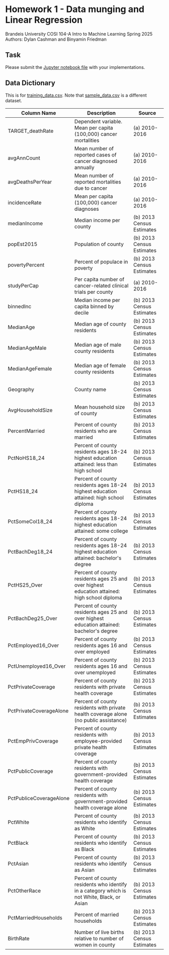 # Homework 1 - Data munging and Linear Regression
Brandeis University
COSI 104-A Intro to Machine Learning
Spring 2025
Authors: Dylan Cashman and Binyamin Friedman


## Task
Please submit the [Jupyter notebook file](submission.ipynb) with your implementations. 

## Data Dictionary
This is for [training_data.csv](training_data.csv). Note that [sample_data.csv](sample_data.csv) is a different dataset.

| **Column Name**         | **Description**                                                                              | **Source**                |
|-------------------------|----------------------------------------------------------------------------------------------|---------------------------|
| TARGET_deathRate        | Dependent variable. Mean per capita (100,000) cancer mortalities                             | (a) 2010-2016             |
| avgAnnCount             | Mean number of reported cases of cancer diagnosed annually                                   | (a) 2010-2016             |
| avgDeathsPerYear        | Mean number of reported mortalities due to cancer                                            | (a) 2010-2016             |
| incidenceRate           | Mean per capita (100,000) cancer diagnoses                                                   | (a) 2010-2016             |
| medianIncome            | Median income per county                                                                     | (b) 2013 Census Estimates |
| popEst2015              | Population of county                                                                         | (b) 2013 Census Estimates |
| povertyPercent          | Percent of populace in poverty                                                               | (b) 2013 Census Estimates |
| studyPerCap             | Per capita number of cancer-related clinical trials per county                               | (a) 2010-2016             |
| binnedInc               | Median income per capita binned by decile                                                    | (b) 2013 Census Estimates |
| MedianAge               | Median age of county residents                                                               | (b) 2013 Census Estimates |
| MedianAgeMale           | Median age of male county residents                                                          | (b) 2013 Census Estimates |
| MedianAgeFemale         | Median age of female county residents                                                        | (b) 2013 Census Estimates |
| Geography               | County name                                                                                  | (b) 2013 Census Estimates |
| AvgHouseholdSize        | Mean household size of county                                                                | (b) 2013 Census Estimates |
| PercentMarried          | Percent of county residents who are married                                                  | (b) 2013 Census Estimates |
| PctNoHS18_24            | Percent of county residents ages 18-24 highest education attained: less than high school     | (b) 2013 Census Estimates |
| PctHS18_24              | Percent of county residents ages 18-24 highest education attained: high school diploma       | (b) 2013 Census Estimates |
| PctSomeCol18_24         | Percent of county residents ages 18-24 highest education attained: some college              | (b) 2013 Census Estimates |
| PctBachDeg18_24         | Percent of county residents ages 18-24 highest education attained: bachelor's degree         | (b) 2013 Census Estimates |
| PctHS25_Over            | Percent of county residents ages 25 and over highest education attained: high school diploma | (b) 2013 Census Estimates |
| PctBachDeg25_Over       | Percent of county residents ages 25 and over highest education attained: bachelor's degree   | (b) 2013 Census Estimates |
| PctEmployed16_Over      | Percent of county residents ages 16 and over employed                                        | (b) 2013 Census Estimates |
| PctUnemployed16_Over    | Percent of county residents ages 16 and over unemployed                                      | (b) 2013 Census Estimates |
| PctPrivateCoverage      | Percent of county residents with private health coverage                                     | (b) 2013 Census Estimates |
| PctPrivateCoverageAlone | Percent of county residents with private health coverage alone (no public assistance)        | (b) 2013 Census Estimates |
| PctEmpPrivCoverage      | Percent of county residents with employee-provided private health coverage                   | (b) 2013 Census Estimates |
| PctPublicCoverage       | Percent of county residents with government-provided health coverage                         | (b) 2013 Census Estimates |
| PctPubliceCoverageAlone | Percent of county residents with government-provided health coverage alone                   | (b) 2013 Census Estimates |
| PctWhite                | Percent of county residents who identify as White                                            | (b) 2013 Census Estimates |
| PctBlack                | Percent of county residents who identify as Black                                            | (b) 2013 Census Estimates |
| PctAsian                | Percent of county residents who identify as Asian                                            | (b) 2013 Census Estimates |
| PctOtherRace            | Percent of county residents who identify in a category which is not White, Black, or Asian   | (b) 2013 Census Estimates |
| PctMarriedHouseholds    | Percent of married households                                                                | (b) 2013 Census Estimates |
| BirthRate               | Number of live births relative to number of women in county                                  | (b) 2013 Census Estimates |

